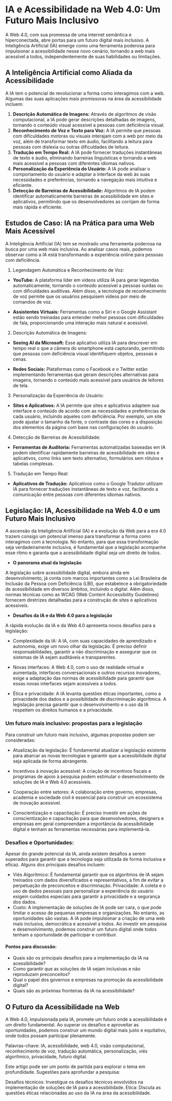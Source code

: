# IA e Acessibilidade na Web 4.0: Um Futuro Mais Inclusivo

A Web 4.0, com sua promessa de uma internet semântica e hiperconectada, abre portas para um futuro digital mais inclusivo. A Inteligência Artificial (IA) emerge como uma ferramenta poderosa para impulsionar a acessibilidade nesse novo cenário, tornando a web mais acessível a todos, independentemente de suas habilidades ou limitações.

## A Inteligência Artificial como Aliada da Acessibilidade

A IA tem o potencial de revolucionar a forma como interagimos com a web. Algumas das suas aplicações mais promissoras na área da acessibilidade incluem:

1. **Descrição Automática de Imagens:** Através de algoritmos de visão computacional, a IA pode gerar descrições detalhadas de imagens, tornando o conteúdo visual acessível a pessoas com deficiência visual.
2. **Reconhecimento de Voz e Texto para Voz:** A IA permite que pessoas com dificuldades motoras ou visuais interajam com a web por meio da voz, além de transformar texto em áudio, facilitando a leitura para pessoas com dislexia ou outras dificuldades de leitura.
3. **Tradução em Tempo Real:** A IA pode fornecer traduções instantâneas de texto e áudio, eliminando barreiras linguísticas e tornando a web mais acessível a pessoas com diferentes idiomas nativos.
4. **Personalização da Experiência do Usuário:** A IA pode analisar o comportamento do usuário e adaptar a interface da web às suas necessidades e preferências, tornando a navegação mais intuitiva e eficiente.
5. **Detecção de Barreiras de Acessibilidade:** Algoritmos de IA podem identificar automaticamente barreiras de acessibilidade em sites e aplicativos, permitindo que os desenvolvedores as corrijam de forma mais rápida e eficiente.

## Estudos de Caso: IA na Prática para uma Web Mais Acessível

A Inteligência Artificial (IA) tem se mostrado uma ferramenta poderosa na busca por uma web mais inclusiva. Ao analisar casos reais, podemos observar como a IA está transformando a experiência online para pessoas com deficiência.

1. Legendagem Automática e Reconhecimento de Voz:

- **YouTube:** A plataforma líder em vídeos utiliza IA para gerar legendas automaticamente, tornando o conteúdo acessível a pessoas surdas ou com dificuldades auditivas. Além disso, a tecnologia de reconhecimento de voz permite que os usuários pesquisem vídeos por meio de comandos de voz.

- **Assistentes Virtuais:** Ferramentas como a Siri e o Google Assistant estão sendo treinadas para entender melhor pessoas com dificuldades de fala, proporcionando uma interação mais natural e acessível.

2. Descrição Automática de Imagens:

- **Seeing AI da Microsoft:** Esse aplicativo utiliza IA para descrever em tempo real o que a câmera do smartphone está capturando, permitindo que pessoas com deficiência visual identifiquem objetos, pessoas e cenas.

- **Redes Sociais:** Plataformas como o Facebook e o Twitter estão implementando ferramentas que geram descrições alternativas para imagens, tornando o conteúdo mais acessível para usuários de leitores de tela.

3. Personalização da Experiência do Usuário:

- **Sites e Aplicativos:** A IA permite que sites e aplicativos adaptem sua interface e conteúdo de acordo com as necessidades e preferências de cada usuário, incluindo aqueles com deficiência. Por exemplo, um site pode ajustar o tamanho da fonte, o contraste das cores e a disposição dos elementos da página com base nas configurações do usuário.

4. Detecção de Barreiras de Acessibilidade:

- **Ferramentas de Auditoria:** Ferramentas automatizadas baseadas em IA podem identificar rapidamente barreiras de acessibilidade em sites e aplicativos, como links sem texto alternativo, formulários sem rótulos e tabelas complexas.

5. Tradução em Tempo Real:

- **Aplicativos de Tradução:** Aplicativos como o Google Tradutor utilizam IA para fornecer traduções instantâneas de texto e voz, facilitando a comunicação entre pessoas com diferentes idiomas nativos.

## Legislação: IA, Acessibilidade na Web 4.0 e um Futuro Mais Inclusivo

A ascensão da Inteligência Artificial (IA) e a evolução da Web para a era 4.0 trazem consigo um potencial imenso para transformar a forma como interagimos com a tecnologia. No entanto, para que essa transformação seja verdadeiramente inclusiva, é fundamental que a legislação acompanhe esse ritmo e garanta que a acessibilidade digital seja um direito de todos.

- **O panorama atual da legislação**

A legislação sobre acessibilidade digital, embora ainda em desenvolvimento, já conta com marcos importantes como a Lei Brasileira de Inclusão da Pessoa com Deficiência (LBI), que estabelece a obrigatoriedade de acessibilidade em diversos âmbitos, incluindo o digital. Além disso, normas técnicas como as WCAG (Web Content Accessibility Guidelines) fornecem diretrizes detalhadas para a construção de sites e aplicativos acessíveis.

- **Desafios da IA e da Web 4.0 para a legislação**

A rápida evolução da IA e da Web 4.0 apresenta novos desafios para a legislação:

- Complexidade da IA: A IA, com suas capacidades de aprendizado e autonomia, exige um novo olhar da legislação. É preciso definir responsabilidades, garantir a não discriminação e assegurar que os sistemas de IA sejam auditáveis e transparentes.

- Novas interfaces: A Web 4.0, com o uso de realidade virtual e aumentada, interfaces conversacionais e outros recursos inovadores, exige a adaptação das normas de acessibilidade para garantir que essas novas interfaces sejam acessíveis a todos.

- Ética e privacidade: A IA levanta questões éticas importantes, como a privacidade dos dados e a possibilidade de discriminação algorítmica. A legislação precisa garantir que o desenvolvimento e o uso da IA respeitem os direitos humanos e a privacidade.

### Um futuro mais inclusivo: propostas para a legislação

Para construir um futuro mais inclusivo, algumas propostas podem ser consideradas:

- Atualização da legislação: É fundamental atualizar a legislação existente para abarcar as novas tecnologias e garantir que a acessibilidade digital seja aplicada de forma abrangente.

- Incentivos à inovação acessível: A criação de incentivos fiscais e programas de apoio à pesquisa podem estimular o desenvolvimento de soluções de IA e Web 4.0 acessíveis.

- Cooperação entre setores: A colaboração entre governo, empresas, academia e sociedade civil é essencial para construir um ecossistema de inovação acessível.

- Conscientização e capacitação: É preciso investir em ações de conscientização e capacitação para que desenvolvedores, designers e empresas em geral compreendam a importância da acessibilidade digital e tenham as ferramentas necessárias para implementá-la.

### Desafios e Oportunidades: 
Apesar do grande potencial da IA, ainda existem desafios a serem superados para garantir que a tecnologia seja utilizada de forma inclusiva e eficaz. Alguns dos principais desafios incluem:

- Viés Algorítmico: É fundamental garantir que os algoritmos de IA sejam treinados com dados diversificados e representativos, a fim de evitar a perpetuação de preconceitos e discriminação.
Privacidade: A coleta e o uso de dados pessoais para personalizar a experiência do usuário exigem cuidados especiais para garantir a privacidade e a segurança dos dados.
- Custo: A implementação de soluções de IA pode ser cara, o que pode limitar o acesso de pequenas empresas e organizações.
No entanto, as oportunidades são vastas. A IA pode impulsionar a criação de uma web mais inclusiva, democrática e acessível a todos. Ao investir em pesquisa e desenvolvimento, podemos construir um futuro digital onde todos tenham a oportunidade de participar e contribuir.

#### Pontos para discussâo:

- Quais são os principais desafios para a implementação da IA na acessibilidade?
- Como garantir que as soluções de IA sejam inclusivas e não reproduzam preconceitos?
- Qual o papel dos governos e empresas na promoção da acessibilidade digital?
- Quais são as próximas fronteiras da IA na acessibilidade?

## O Futuro da Acessibilidade na Web
A Web 4.0, impulsionada pela IA, promete um futuro onde a acessibilidade é um direito fundamental. Ao superar os desafios e aproveitar as oportunidades, podemos construir um mundo digital mais justo e equitativo, onde todos possam participar plenamente.

Palavras-chave: IA, acessibilidade, web 4.0, visão computacional, reconhecimento de voz, tradução automática, personalização, viés algorítmico, privacidade, futuro digital.

Este artigo pode ser um ponto de partida para explorar o tema em profundidade. Sugestões para aprofundar a pesquisa:

Desafios técnicos: Investigue os desafios técnicos envolvidos na implementação de soluções de IA para a acessibilidade.
Etica: Discuta as questões éticas relacionadas ao uso da IA na área da acessibilidade.
